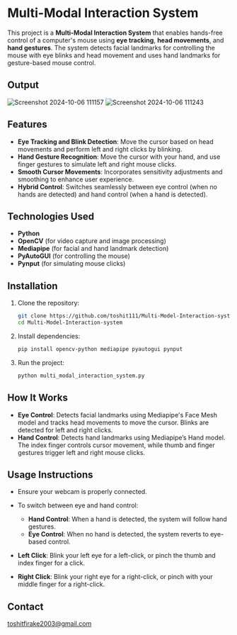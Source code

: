 # Multi-Modal Interaction System

This project is a **Multi-Modal Interaction System** that enables hands-free control of a computer's mouse using **eye tracking**, **head movements**, and **hand gestures**. The system detects facial landmarks for controlling the mouse with eye blinks and head movement and uses hand landmarks for gesture-based mouse control.

## Output
![Screenshot 2024-10-06 111157](https://github.com/user-attachments/assets/b9ef5daa-d469-405a-9fdf-cb194ad7736d)
![Screenshot 2024-10-06 111243](https://github.com/user-attachments/assets/e47fcc10-35e0-4371-b46c-006a8cedb8ee)



## Features
- **Eye Tracking and Blink Detection**: Move the cursor based on head movements and perform left and right clicks by blinking.
- **Hand Gesture Recognition**: Move the cursor with your hand, and use finger gestures to simulate left and right mouse clicks.
- **Smooth Cursor Movements**: Incorporates sensitivity adjustments and smoothing to enhance user experience.
- **Hybrid Control**: Switches seamlessly between eye control (when no hands are detected) and hand control (when a hand is detected).

## Technologies Used
- **Python**
- **OpenCV** (for video capture and image processing)
- **Mediapipe** (for facial and hand landmark detection)
- **PyAutoGUI** (for controlling the mouse)
- **Pynput** (for simulating mouse clicks)

## Installation

1. Clone the repository:

    ```bash
    git clone https://github.com/toshit111/Multi-Model-Interaction-system.git
    cd Multi-Model-Interaction-system
    ```

2. Install dependencies:

    ```bash
    pip install opencv-python mediapipe pyautogui pynput
    ```

3. Run the project:

    ```bash
    python multi_modal_interaction_system.py
    ```

## How It Works
- **Eye Control**: Detects facial landmarks using Mediapipe's Face Mesh model and tracks head movements to move the cursor. Blinks are detected for left and right clicks.
- **Hand Control**: Detects hand landmarks using Mediapipe’s Hand model. The index finger controls cursor movement, while thumb and finger gestures trigger left and right mouse clicks.

## Usage Instructions
- Ensure your webcam is properly connected.
- To switch between eye and hand control:
  - **Hand Control**: When a hand is detected, the system will follow hand gestures.
  - **Eye Control**: When no hand is detected, the system reverts to eye-based control.

- **Left Click**: Blink your left eye for a left-click, or pinch the thumb and index finger for a click.
- **Right Click**: Blink your right eye for a right-click, or pinch with your middle finger for a right-click.

## Contact
toshitfirake2003@gmail.com
